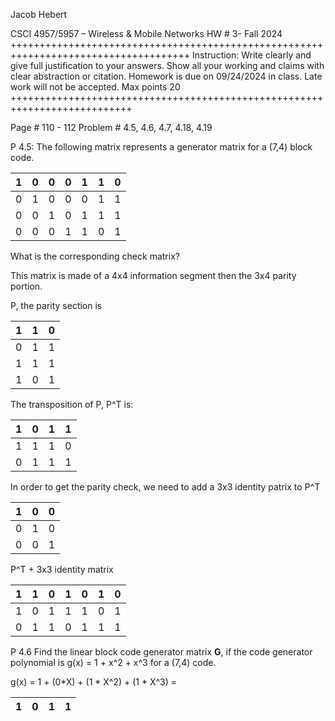 Jacob Hebert

CSCI 4957/5957 – Wireless & Mobile Networks
HW # 3- Fall 2024
+++++++++++++++++++++++++++++++++++++++++++++++++++++++++++++++++++++++++++++++++++++
Instruction: Write clearly and give full justification to your answers. Show all your working and claims with clear abstraction or citation. Homework is due on 09/24/2024 in class. Late work will not be accepted.  Max points 20
+++++++++++++++++++++++++++++++++++++++++++++++++++++++++++++++++++++++++++

Page # 110 - 112
Problem # 4.5, 4.6, 4.7, 4.18, 4.19


P 4.5: The following matrix represents a generator matrix for a (7,4) block code.

| 1 | 0 | 0 | 0 | 1 | 1 | 0 |
|---|---|---|---|---|---|---|
| 0 | 1 | 0 | 0 | 0 | 1 | 1 |
| 0 | 0 | 1 | 0 | 1 | 1 | 1 |
| 0 | 0 | 0 | 1 | 1 | 0 | 1 |


What is the corresponding check matrix?

This matrix is made of a 4x4 information segment then the 3x4 parity portion.

P, the parity section is 

| 1 | 1 | 0 |
|---|---|---|
| 0 | 1 | 1 |
| 1 | 1 | 1 |
| 1 | 0 | 1 |

The transposition of P, P^T is:

| 1 | 0 | 1 | 1 |
|---|---|---|---|
| 1 | 1 | 1 | 0 |
| 0 | 1 | 1 | 1 |

In order to get the parity check, we need to add a 3x3 identity patrix to P^T

| 1 | 0 | 0 |
|---|---|---|
| 0 | 1 | 0 |
| 0 | 0 | 1 |

P^T + 3x3 identity matrix

| 1 | 1 | 0 | 1 | 0 | 1 | 0 |
|---|---|---|---|---|---|---|
| 1 | 0 | 1 | 1 | 1 | 0 | 1 |
| 0 | 1 | 1 | 0 | 1 | 1 | 1 |



P 4.6 Find the linear block code generator matrix **G**, if the code generator polynomial is g(x) = 1 + x^2 + x^3 for a (7,4) code.

g(x) = 1 + (0*X) + (1 * X^2) + (1 * X^3) = 

| 1 | 0 | 1 | 1 |
|---|---|---|---|